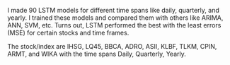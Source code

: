 I made 90 LSTM models for different time spans like daily, quarterly, and yearly. I trained these models and compared them with others like ARIMA, ANN, SVM, etc. Turns out, LSTM performed the best with the least errors (MSE) for certain stocks and time frames.

The stock/index are IHSG, LQ45, BBCA, ADRO, ASII, KLBF, TLKM, CPIN, ARMT, and WIKA with the time spans Daily, Quarterly, Yearly.